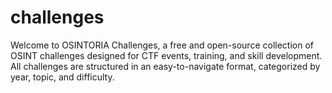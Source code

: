 # challenges
Welcome to OSINTORIA Challenges, a free and open-source collection of OSINT challenges designed for CTF events, training, and skill development. All challenges are structured in an easy-to-navigate format, categorized by year, topic, and difficulty.
